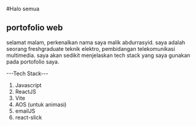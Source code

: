 #Halo semua
## portofolio web
selamat malam, perkenalkan nama saya malik abdurrasyid. saya adalah seorang freshgraduate teknik elektro,
pembidangan telekomunikasi multimedia. saya akan sedikit menjelaskan tech stack yang saya gunakan pada portofolio saya.

---Tech Stack---
1. Javascript
2. ReactJS
3. Vite
4. AOS (untuk animasi)
5. emailJS
6. react-slick

